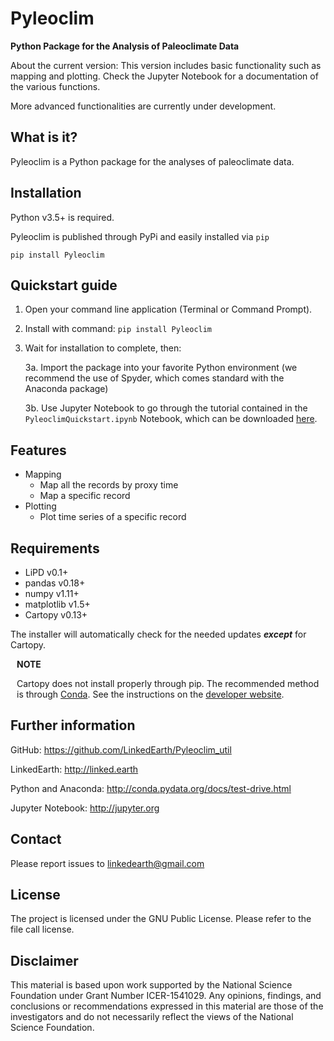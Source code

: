 # Pyleoclim
**Python Package for the Analysis of Paleoclimate Data**

About the current version: This version includes basic functionality such as mapping and plotting. Check the Jupyter Notebook for a documentation of the various functions.

More advanced functionalities are currently under development.

## What is it?

Pyleoclim is a Python package for the analyses of paleoclimate data.

## Installation

Python v3.5+ is required.

Pyleoclim is published through PyPi and easily installed via `pip`
```
pip install Pyleoclim
```

## Quickstart guide

1. Open your command line application (Terminal or Command Prompt).

2. Install with command: `pip install Pyleoclim`

3. Wait for installation to complete, then:

    3a. Import the package into your favorite Python environment (we recommend the use of Spyder, which comes standard with the Anaconda package)

    3b. Use Jupyter Notebook to go through the tutorial contained in the `PyleoclimQuickstart.ipynb` Notebook, which can be downloaded [here](https://github.com/LinkedEarth/Pyleoclim_util).

## Features

- Mapping
    - Map all the records by proxy time
    - Map a specific record
- Plotting
    - Plot time series of a specific record

## Requirements

- LiPD v0.1+
- pandas v0.18+
- numpy v1.11+
- matplotlib v1.5+
- Cartopy v0.13+

The installer will automatically check for the needed updates ***except*** for Cartopy.

<div class="alert alert-warning" role="alert" style="margin: 10px">
<p><b>NOTE</b></p>
<p>Cartopy does not install properly through pip. The recommended method is through <a href="http://conda.pydata.org/miniconda.html"> Conda</a>. See the instructions on the <a href="http://scitools.org.uk/cartopy/docs/latest/installing.html"> developer website</a>.</p>
</div>

## Further information

GitHub: https://github.com/LinkedEarth/Pyleoclim_util

LinkedEarth: http://linked.earth

Python and Anaconda: http://conda.pydata.org/docs/test-drive.html

Jupyter Notebook: http://jupyter.org

## Contact

Please report issues to <linkedearth@gmail.com>

## License

The project is licensed under the GNU Public License. Please refer to the file call license.

## Disclaimer

This material is based upon work supported by the National Science Foundation under Grant Number ICER-1541029. Any opinions, findings, and conclusions or recommendations expressed in this material are those of the investigators and do not necessarily reflect the views of the National Science Foundation.
